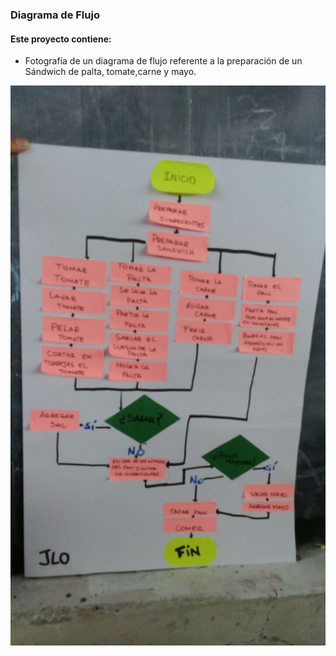 ### Diagrama de Flujo

#### Este proyecto contiene:

* Fotografía de un diagrama de flujo referente a la preparación de un Sándwich de palta, tomate,carne y mayo.

![Alt-Text](img/diagrama.jpg)
